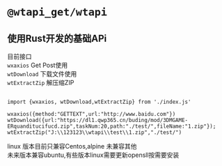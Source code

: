 # `@wtapi_get/wtapi`
## 使用Rust开发的基础APi
目前接口  
    `wxaxios`  Get Post使用  
    `wtDownload` 下载文件使用  
    `wtExtractZip` 解压缩ZIP

``` JS

import {wxaxios, wtDownload,wtExtractZip} from './index.js'

wxaxios({method:"GETTEXT",url:"http://www.baidu.com"})
wtDownload({url:"https://dl1.qwp365.cn/buding/mod/3DMGAME-ERquanditucifucd.zip",taskNum:20,path:"./test/",fileName:"1.zip"});
wtExtractZip("J:\\123123\\wtapi\\test\\1.zip","./test/")
```
linux 版本目前只兼容Centos,alpine 未兼容其他  
未来版本兼容ubuntu,有些版本linux需要更新opensll按需要安装
